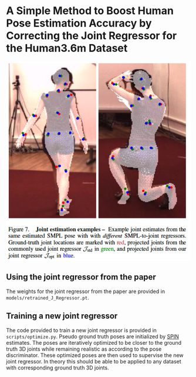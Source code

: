 # A Simple Method to Boost Human Pose Estimation Accuracy by Correcting the Joint Regressor for the Human3.6m Dataset

![teaser](teaser.png)

## Using the joint regressor from the paper
The weights for the joint regressor from the paper are provided in ```models/retrained_J_Regressor.pt```.  

## Training a new joint regressor
The code provided to train a new joint regressor is provided in ```scripts/optimize.py```. Pseudo ground truth poses are initialized by [SPIN](https://github.com/nkolot/SPIN) estimates. The poses are iteratively optimized to be closer to the ground truth 3D joints while remaining realistic as according to the pose discriminator. These optimized poses are then used to supervise the new joint regressor. In theory this should be able to be applied to any dataset with corresponding ground truth 3D joints. 
